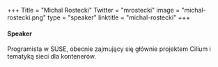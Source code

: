 +++
Title = "Michal Rostecki"
Twitter = "mrostecki"
image = "michal-rostecki.png"
type = "speaker"
linktitle = "michal-rostecki"
+++

#### Speaker

Programista w SUSE, obecnie zajmujący się głównie projektem Cilium i tematyką sieci dla kontenerów.


